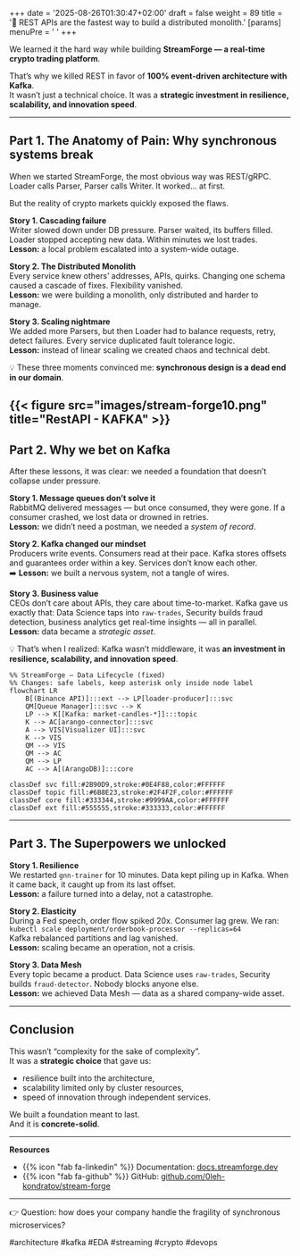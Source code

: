 +++
date = '2025-08-26T01:30:47+02:00'
draft = false
weight = 89
title = '📌 REST APIs are the fastest way to build a distributed monolith.'
[params]
  menuPre = '<i class="fa-fw fab fa-linkedin"></i> '
+++

We learned it the hard way while building **StreamForge — a real-time crypto trading platform**.  

That’s why we killed REST in favor of **100% event-driven architecture with Kafka**.  
It wasn’t just a technical choice. It was a **strategic investment in resilience, scalability, and innovation speed**.  

---

## Part 1. The Anatomy of Pain: Why synchronous systems break  

When we started StreamForge, the most obvious way was REST/gRPC. Loader calls Parser, Parser calls Writer. It worked… at first.  

But the reality of crypto markets quickly exposed the flaws.  

**Story 1. Cascading failure**  
Writer slowed down under DB pressure. Parser waited, its buffers filled. Loader stopped accepting new data. Within minutes we lost trades.  
  **Lesson:** a local problem escalated into a system-wide outage.  

**Story 2. The Distributed Monolith**  
Every service knew others’ addresses, APIs, quirks. Changing one schema caused a cascade of fixes. Flexibility vanished.  
  **Lesson:** we were building a monolith, only distributed and harder to manage.  

**Story 3. Scaling nightmare**  
We added more Parsers, but then Loader had to balance requests, retry, detect failures. Every service duplicated fault tolerance logic.  
  **Lesson:** instead of linear scaling we created chaos and technical debt.  

💡 These three moments convinced me: **synchronous design is a dead end in our domain**.  

{{< figure src="images/stream-forge10.png" title="RestAPI - KAFKA" >}}
---

## Part 2. Why we bet on Kafka  

After these lessons, it was clear: we needed a foundation that doesn’t collapse under pressure.  

**Story 1. Message queues don’t solve it**  
RabbitMQ delivered messages — but once consumed, they were gone. If a consumer crashed, we lost data or drowned in retries.  
  **Lesson:** we didn’t need a postman, we needed a *system of record*.  

**Story 2. Kafka changed our mindset**  
Producers write events. Consumers read at their pace. Kafka stores offsets and guarantees order within a key. Services don’t know each other.  
➡️ **Lesson:** we built a nervous system, not a tangle of wires.  

**Story 3. Business value**  
CEOs don’t care about APIs, they care about time-to-market. Kafka gave us exactly that: Data Science taps into `raw-trades`, Security builds fraud detection, business analytics get real-time insights — all in parallel.  
  **Lesson:** data became a *strategic asset*.  

💡 That’s when I realized: Kafka wasn’t middleware, it was **an investment in resilience, scalability, and innovation speed**.  

```mermaid
%% StreamForge — Data Lifecycle (fixed)
%% Changes: safe labels, keep asterisk only inside node label
flowchart LR
    B[(Binance API)]:::ext --> LP[loader-producer]:::svc
    QM[Queue Manager]:::svc --> K
    LP --> K[[Kafka: market-candles-*]]:::topic
    K --> AC[arango-connector]:::svc
    A --> VIS[Visualizer UI]:::svc
    K --> VIS
    QM --> VIS
    QM --> AC
    QM --> LP
    AC --> A[(ArangoDB)]:::core

classDef svc fill:#2B90D9,stroke:#0E4F88,color:#FFFFFF
classDef topic fill:#6B8E23,stroke:#2F4F2F,color:#FFFFFF
classDef core fill:#333344,stroke:#9999AA,color:#FFFFFF
classDef ext fill:#555555,stroke:#333333,color:#FFFFFF
```

---

## Part 3. The Superpowers we unlocked  

**Story 1. Resilience**  
We restarted `gnn-trainer` for 10 minutes. Data kept piling up in Kafka. When it came back, it caught up from its last offset.  
  **Lesson:** a failure turned into a delay, not a catastrophe.  

**Story 2. Elasticity**  
During a Fed speech, order flow spiked 20x. Consumer lag grew. We ran:  
`kubectl scale deployment/orderbook-processor --replicas=64`  
Kafka rebalanced partitions and lag vanished.  
  **Lesson:** scaling became an operation, not a crisis.  

**Story 3. Data Mesh**  
Every topic became a product. Data Science uses `raw-trades`, Security builds `fraud-detector`. Nobody blocks anyone else.  
  **Lesson:** we achieved Data Mesh — data as a shared company-wide asset.  

---

## Conclusion  

This wasn’t “complexity for the sake of complexity”.  
It was a **strategic choice** that gave us:  
- resilience built into the architecture,  
- scalability limited only by cluster resources,  
- speed of innovation through independent services.  

We built a foundation meant to last.  
And it is **concrete-solid**.  

---

  **Resources**  
- {{% icon "fab fa-linkedin" %}} Documentation: [docs.streamforge.dev](http://docs.streamforge.dev)  
- {{% icon "fab fa-github" %}} GitHub: [github.com/0leh-kondratov/stream-forge](https://github.com/0leh-kondratov/stream-forge)  

---

👉 Question: how does your company handle the fragility of synchronous microservices?  

#architecture #kafka #EDA #streaming #crypto #devops  